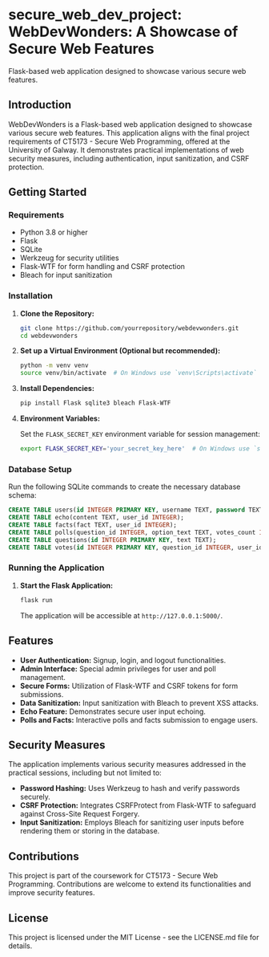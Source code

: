 # secure_web_dev_project: WebDevWonders: A Showcase of Secure Web Features
 Flask-based web application designed to showcase various secure web features. 

## Introduction

WebDevWonders is a Flask-based web application designed to showcase various secure web features. This application aligns with the final project requirements of CT5173 - Secure Web Programming, offered at the University of Galway. It demonstrates practical implementations of web security measures, including authentication, input sanitization, and CSRF protection.

## Getting Started

### Requirements

- Python 3.8 or higher
- Flask
- SQLite
- Werkzeug for security utilities
- Flask-WTF for form handling and CSRF protection
- Bleach for input sanitization

### Installation

1. **Clone the Repository:**

   ```bash
   git clone https://github.com/yourrepository/webdevwonders.git
   cd webdevwonders
   ```

2. **Set up a Virtual Environment (Optional but recommended):**

   ```bash
   python -m venv venv
   source venv/bin/activate  # On Windows use `venv\Scripts\activate`
   ```

3. **Install Dependencies:**

   ```bash
   pip install Flask sqlite3 bleach Flask-WTF
   ```

4. **Environment Variables:**

   Set the `FLASK_SECRET_KEY` environment variable for session management:

   ```bash
   export FLASK_SECRET_KEY='your_secret_key_here'  # On Windows use `set FLASK_SECRET_KEY=your_secret_key_here`
   ```

### Database Setup

Run the following SQLite commands to create the necessary database schema:

```sql
CREATE TABLE users(id INTEGER PRIMARY KEY, username TEXT, password TEXT, email TEXT, fname TEXT, lname TEXT, gender TEXT, bio TEXT, is_admin INTEGER);
CREATE TABLE echo(content TEXT, user_id INTEGER);
CREATE TABLE facts(fact TEXT, user_id INTEGER);
CREATE TABLE polls(question_id INTEGER, option_text TEXT, votes_count INTEGER);
CREATE TABLE questions(id INTEGER PRIMARY KEY, text TEXT);
CREATE TABLE votes(id INTEGER PRIMARY KEY, question_id INTEGER, user_id INTEGER, option_id INTEGER);
```

### Running the Application

1. **Start the Flask Application:**

   ```bash
   flask run
   ```

   The application will be accessible at `http://127.0.0.1:5000/`.

## Features

- **User Authentication:** Signup, login, and logout functionalities.
- **Admin Interface:** Special admin privileges for user and poll management.
- **Secure Forms:** Utilization of Flask-WTF and CSRF tokens for form submissions.
- **Data Sanitization:** Input sanitization with Bleach to prevent XSS attacks.
- **Echo Feature:** Demonstrates secure user input echoing.
- **Polls and Facts:** Interactive polls and facts submission to engage users.

## Security Measures

The application implements various security measures addressed in the practical sessions, including but not limited to:

- **Password Hashing:** Uses Werkzeug to hash and verify passwords securely.
- **CSRF Protection:** Integrates CSRFProtect from Flask-WTF to safeguard against Cross-Site Request Forgery.
- **Input Sanitization:** Employs Bleach for sanitizing user inputs before rendering them or storing in the database.

## Contributions

This project is part of the coursework for CT5173 - Secure Web Programming. Contributions are welcome to extend its functionalities and improve security features.

## License

This project is licensed under the MIT License - see the LICENSE.md file for details.
